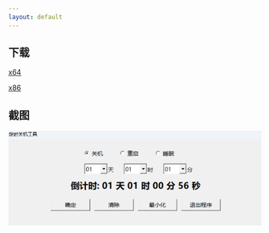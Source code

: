```yaml
---
layout: default
---
```


## 下载

[x64](https://github.com/yingming006/ShutdownTool/releases/download/1.1/ShutdownTool_x64.exe)

[x86](https://github.com/yingming006/ShutdownTool/releases/download/1.1/ShutdownTool_x86.exe)

## 截图

![截图](images/preview.png)